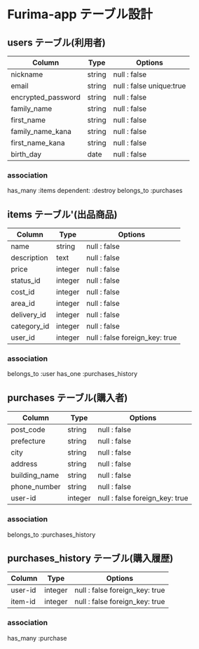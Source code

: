 # Furima-app テーブル設計

## users テーブル(利用者)

| Column             | Type   | Options                  |
| ----------------   | ------ | ----------               |
| nickname           | string | null : false             | 
| email              | string | null : false  unique:true| 
| encrypted_password | string | null : false             | 
| family_name        | string | null : false             | 
| first_name         | string | null : false             | 
| family_name_kana   | string | null : false             | 
| first_name_kana    | string | null : false             | 
| birth_day          | date   | null : false             | 

### association
has_many   :items dependent: :destroy
belongs_to :purchases 


## items テーブル'(出品商品)

| Column         | Type    | Options                        |
| ---------------| --------| -----------------------------  |
| name           | string  | null : false                   | 
| description    | text    | null : false                   | 
| price          | integer | null : false                   |  
| status_id      | integer | null : false                   | 
| cost_id        | integer | null : false                   | 
| area_id        | integer | null : false                   | 
| delivery_id    | integer | null : false                   | 
| category_id    | integer | null : false                   | 
| user_id        | integer | null : false  foreign_key: true| 

### association
belongs_to :user 
has_one :purchases_history

## purchases テーブル(購入者)

| Column        | Type    | Options                        |
| ------------- | --------| ----------------------------   |
| post_code     | string  | null : false                   | 
| prefecture    | string  | null : false                   | 
| city          | string  | null : false                   |  
| address       | string  | null : false                   | 
| building_name | string  | null : false                   | 
| phone_number  | string  | null : false                   | 
| user-id       | integer | null : false  foreign_key: true| 

### association
belongs_to :purchases_history


## purchases_history テーブル(購入履歴)

| Column        | Type    | Options                        |
| ------------- | --------| ----------------------------   |
| user-id       | integer | null : false  foreign_key: true| 
| item-id       | integer | null : false  foreign_key: true| 

### association
has_many :purchase







